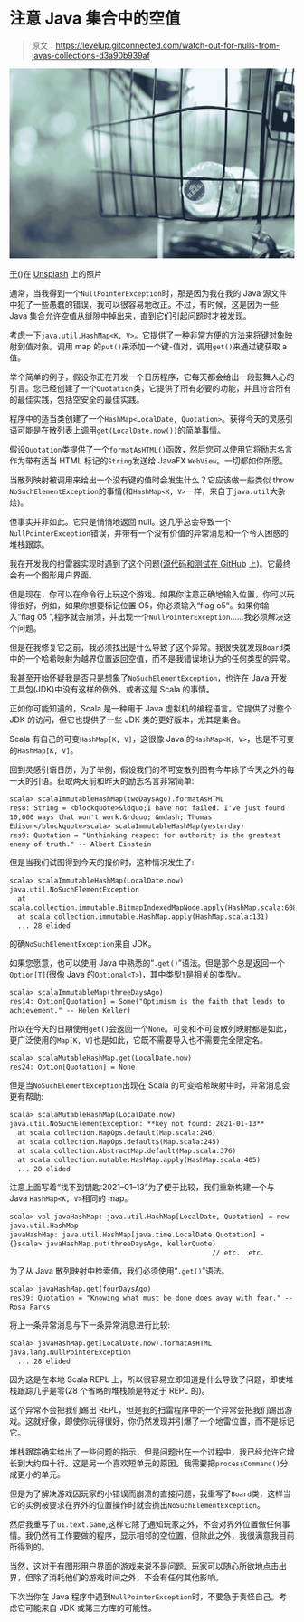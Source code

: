 # 注意 Java 集合中的空值

> 原文：<https://levelup.gitconnected.com/watch-out-for-nulls-from-javas-collections-d3a90b939af>

![](img/8d1c6817993b3c9807eb37f976e4d52c.png)

[于(](https://unsplash.com/@yu62ballena?utm_source=medium&utm_medium=referral))在 [Unsplash](https://unsplash.com?utm_source=medium&utm_medium=referral) 上的照片

通常，当我得到一个`NullPointerException`时，那是因为我在我的 Java 源文件中犯了一些愚蠢的错误，我可以很容易地改正。不过，有时候，这是因为一些 Java 集合允许空值从缝隙中掉出来，直到它们引起问题时才被发现。

考虑一下`java.util.HashMap<K, V>`。它提供了一种非常方便的方法来将键对象映射到值对象。调用 map 的`put()`来添加一个键-值对，调用`get()`来通过键获取 a 值。

举个简单的例子，假设你正在开发一个日历程序，它每天都会给出一段鼓舞人心的引言。您已经创建了一个`Quotation`类，它提供了所有必要的功能，并且符合所有的最佳实践，包括空安全的最佳实践。

程序中的适当类创建了一个`HashMap<LocalDate, Quotation>`。获得今天的灵感引语可能是在散列表上调用`get(LocalDate.now())`的简单事情。

假设`Quotation`类提供了一个`formatAsHTML()`函数，然后您可以使用它将励志名言作为带有适当 HTML 标记的`String`发送给 JavaFX `WebView`。一切都如你所愿。

当散列映射被调用来给出一个没有键的值时会发生什么？它应该做一些类似 throw `NoSuchElementException`的事情(和`HashMap<K, V>`一样，来自于`java.util`大杂烩)。

但事实并非如此。它只是悄悄地返回 null。这几乎总会导致一个`NullPointerException`错误，并带有一个没有价值的异常消息和一个令人困惑的堆栈跟踪。

我在开发我的扫雷器实现时遇到了这个问题([源代码和测试在 GitHub](https://github.com/Alonso-del-Arte/minesweeper) 上)。它最终会有一个图形用户界面。

但是现在，你可以在命令行上玩这个游戏。如果你注意正确地输入位置，你可以玩得很好，例如，如果你想要标记位置 O5，你必须输入“flag o5”。如果你输入“flag 05 ”,程序就会崩溃，并出现一个`NullPointerException`……我必须解决这个问题。

但是在我修复它之前，我必须找出是什么导致了这个异常。我很快就发现`Board`类中的一个哈希映射为越界位置返回空值，而不是我错误地认为的任何类型的异常。

我甚至开始怀疑我是否只是想象了`NoSuchElementException`，也许在 Java 开发工具包(JDK)中没有这样的例外。或者这是 Scala 的事情。

正如你可能知道的，Scala 是一种用于 Java 虚拟机的编程语言。它提供了对整个 JDK 的访问，但它也提供了一些 JDK 类的更好版本，尤其是集合。

Scala 有自己的可变`HashMap[K, V]`，这很像 Java 的`HashMap<K, V>`，也是不可变的`HashMap[K, V]`。

回到灵感引语日历，为了举例，假设我们的不可变散列图有今年除了今天之外的每一天的引语。获取两天前和昨天的励志名言非常简单:

```
scala> scalaImmutableHashMap(twoDaysAgo).formatAsHTML
res8: String = <blockquote>&ldquo;I have not failed. I've just found 10,000 ways that won't work.&rdquo; &mdash; Thomas Edison</blockquote>scala> scalaImmutableHashMap(yesterday)
res9: Quotation = "Unthinking respect for authority is the greatest enemy of truth." -- Albert Einstein
```

但是当我们试图得到今天的报价时，这种情况发生了:

```
scala> scalaImmutableHashMap(LocalDate.now)
java.util.NoSuchElementException
  at scala.collection.immutable.BitmapIndexedMapNode.apply(HashMap.scala:608)
  at scala.collection.immutable.HashMap.apply(HashMap.scala:131)
  ... 28 elided
```

的确`NoSuchElementException`来自 JDK。

如果您愿意，也可以使用 Java 中熟悉的“`.get()`”语法。但是那个总是返回一个`Option[T]`(很像 Java 的`Optional<T>`)，其中类型`T`是相关的类型`V`。

```
scala> scalaImmutableMap(threeDaysAgo)
res14: Option[Quotation] = Some("Optimism is the faith that leads to achievement." -- Helen Keller)
```

所以在今天的日期使用`get()`会返回一个`None`。可变和不可变散列映射都是如此，更广泛使用的`Map[K, V]`也是如此，它既不需要导入也不需要完全限定名。

```
scala> scalaMutableHashMap.get(LocalDate.now)
res24: Option[Quotation] = None
```

但是当`NoSuchElementException`出现在 Scala 的可变哈希映射中时，异常消息会更有帮助:

```
scala> scalaMutableHashMap(LocalDate.now)
java.util.NoSuchElementException: **key not found: 2021-01-13**
  at scala.collection.MapOps.default(Map.scala:246)
  at scala.collection.MapOps.default$(Map.scala:245)
  at scala.collection.AbstractMap.default(Map.scala:376)
  at scala.collection.mutable.HashMap.apply(HashMap.scala:405)
  ... 28 elided
```

注意上面写着“找不到钥匙:2021–01–13”为了便于比较，我们重新构建一个与 Java `HashMap<K, V>`相同的 map。

```
scala> val javaHashMap: java.util.HashMap[LocalDate, Quotation] = new java.util.HashMap
javaHashMap: java.util.HashMap[java.time.LocalDate,Quotation] = {}scala> javaHashMap.put(threeDaysAgo, kellerQuote) 
                                                  // etc., etc.
```

为了从 Java 散列映射中检索值，我们必须使用“`.get()`”语法。

```
scala> javaHashMap.get(fourDaysAgo)
res39: Quotation = "Knowing what must be done does away with fear." -- Rosa Parks
```

将上一条异常消息与下一条异常消息进行比较:

```
scala> javaHashMap.get(LocalDate.now).formatAsHTML
java.lang.NullPointerException
  ... 28 elided
```

因为这是在本地 Scala REPL 上，所以很容易立即知道是什么导致了问题，即使堆栈跟踪几乎是零(28 个省略的堆栈帧是特定于 REPL 的)。

这个异常不会把我们踢出 REPL，但是我的扫雷程序中的一个异常会把我们踢出游戏。这就好像，即使你玩得很好，你仍然发现并引爆了一个地雷位置，而不是标记它。

堆栈跟踪确实给出了一些问题的指示，但是问题出在一个过程中，我已经允许它增长到大约四十行。这是另一个喜欢短单元的原因。我需要把`processCommand()`分成更小的单元。

但是为了解决游戏因玩家的小错误而崩溃的直接问题，我重写了`Board`类，这样当它的实例被要求在界外的位置操作时就会抛出`NoSuchElementException`。

然后我重写了`ui.text.Game`,这样它除了通知玩家之外，不会对界外位置做任何事情。我仍然有工作要做的程序，显示相邻的空位置，但除此之外，我很满意我目前所得到的。

当然，这对于有图形用户界面的游戏来说不是问题。玩家可以随心所欲地点击出界，但除了消耗他们的游戏时间之外，不会有任何其他影响。

下次当你在 Java 程序中遇到`NullPointerException`时，不要急于责怪自己。考虑它可能来自 JDK 或第三方库的可能性。
